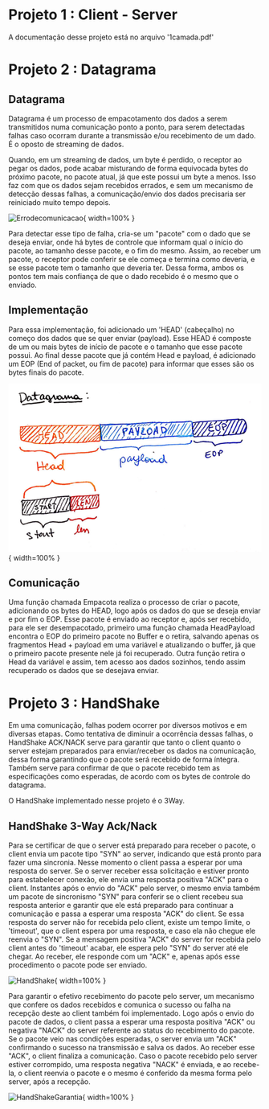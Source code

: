 # Projeto 1 : Client - Server 

A documentação desse projeto está no arquivo '1camada.pdf'

# Projeto 2 : Datagrama

## Datagrama

Datagrama é um processo de empacotamento dos dados a serem transmitidos numa comunicação ponto a ponto, para serem detectadas falhas caso ocorram durante a transmissão e/ou recebimento de um dado. É o oposto de streaming de dados.

Quando, em um streaming de dados, um byte é perdido, o receptor ao pegar os dados, pode acabar misturando de forma equivocada bytes do próximo pacote, no pacote atual, já que este possui um byte a menos. Isso faz com que os dados sejam recebidos errados, e sem um mecanismo de detecção dessas falhas, a comunicação/envio dos dados precisaria ser reiniciado muito tempo depois.

![Errodecomunicacao](doc/erro.png){ width=100% }

Para detectar esse tipo de falha, cria-se um "pacote" com o dado que se deseja enviar, onde há bytes de controle que informam qual o início do pacote, ao tamanho desse pacote, e o fim do mesmo. Assim, ao receber um pacote, o receptor pode conferir se ele começa e termina como deveria, e se esse pacote tem o tamanho que deveria ter. Dessa forma, ambos os pontos tem mais confiança de que o dado recebido é o mesmo que o enviado.

## Implementação

Para essa implementação, foi adicionado um 'HEAD' (cabeçalho) no começo dos dados que se quer enviar (payload). Esse HEAD é composte de um ou mais bytes de início de pacote e o tamanho que esse pacote possui. Ao final desse pacote que já contém Head e payload, é adicionado um EOP (End of packet, ou fim de pacote) para informar que esses são os bytes finais do pacote.

![Datagrama](doc/datagrama.png){ width=100% }

## Comunicação

Uma função chamada Empacota realiza o processo de criar o pacote, adicionando os bytes do HEAD, logo após os dados do que se deseja enviar e por fim o EOP.
Esse pacote é enviado ao receptor e, após ser recebido, para ele ser desempacotado, primeiro uma função chamada HeadPayload encontra o EOP do primeiro pacote no Buffer e o retira, salvando apenas os fragmentos Head + payload em uma variável e atualizando o buffer, já que o primeiro pacote presente nele já foi recuperado. Outra função retira o Head da variável e assim, tem acesso aos dados sozinhos, tendo assim recuperado os dados que se desejava enviar.

 # Projeto 3 : HandShake
 
 Em uma comunicação, falhas podem ocorrer por diversos motivos e em diversas etapas. Como tentativa de diminuir a ocorrência dessas falhas, o HandShake ACK/NACK serve para garantir que tanto o client quanto o server estejam preparados para enviar/receber os dados na comunicação, dessa forma garantindo que o pacote será recebido de forma íntegra. Também serve para confirmar de que o pacote recebido tem as especificações como esperadas, de acordo com os bytes de controle do datagrama.
 
 O HandShake implementado nesse projeto é o 3Way.
 
 ## HandShake 3-Way Ack/Nack
Para se certificar de que o server está preparado para receber o pacote, o client envia um pacote tipo "SYN" ao server, indicando que está pronto para fazer uma sincronia. Nesse momento o client passa a esperar por uma resposta do server. Se o server receber essa solicitação e estiver pronto para estabelecer conexão, ele envia uma resposta positiva "ACK" para o client. Instantes após o envio do "ACK" pelo server, o mesmo envia também um pacote de sincronismo "SYN" para conferir se o client recebeu sua resposta anterior e garantir que ele está preparado para continuar a comunicação e passa a esperar uma resposta "ACK" do client. Se essa resposta do server não for recebida pelo client, existe um tempo limite, o 'timeout', que o client espera por uma resposta, e caso ela não chegue ele reenvia o "SYN". Se a mensagem positiva "ACK" do server for recebida pelo client antes do 'timeout' acabar, ele espera pelo "SYN" do server até ele chegar. Ao receber, ele responde com um "ACK" e, apenas após esse procedimento o pacote pode ser enviado. 

![HandShake](doc/handshakeetimeout.png){ width=100% }

Para garantir o efetivo recebimento do pacote pelo server, um mecanismo que confere os dados recebidos e comunica o sucesso ou falha na recepção deste ao client também foi implementado.
Logo após o envio do pacote de dados, o client passa a esperar uma resposta positiva "ACK" ou negativa "NACK" do server referente ao status do recebimento do pacote. Se o pacote veio nas condições esperadas, o server envia um "ACK" confirmando o sucesso na transmissão e salva os dados. Ao receber esse "ACK", o client finaliza a comunicação. Caso o pacote recebido pelo server estiver corrompido, uma resposta negativa "NACK" é enviada, e ao recebe-la, o client reenvia o pacote e o mesmo é conferido da mesma forma pelo server, após a recepção.

![HandShakeGarantia](doc/handshakegarantia.png){ width=100% }
